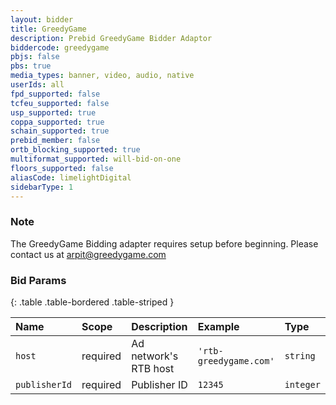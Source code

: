 ```yaml
---
layout: bidder
title: GreedyGame
description: Prebid GreedyGame Bidder Adaptor
biddercode: greedygame
pbjs: false
pbs: true
media_types: banner, video, audio, native
userIds: all
fpd_supported: false
tcfeu_supported: false
usp_supported: true
coppa_supported: true
schain_supported: true
prebid_member: false
ortb_blocking_supported: true
multiformat_supported: will-bid-on-one
floors_supported: false
aliasCode: limelightDigital
sidebarType: 1
---
```


### Note

The GreedyGame Bidding adapter requires setup before beginning. Please contact us at <arpit@greedygame.com>

### Bid Params

{: .table .table-bordered .table-striped }

| Name          | Scope    | Description           | Example                | Type      |
|:--------------|:---------|:----------------------|:-----------------------|:----------|
| `host`        | required | Ad network's RTB host | `'rtb-greedygame.com'` | `string`  |
| `publisherId` | required | Publisher ID          | `12345`                | `integer` |
